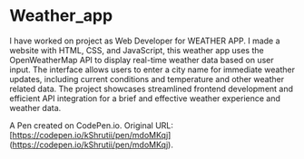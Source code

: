 # Weather_app

I have worked on project as Web Developer for WEATHER APP. I made a website with HTML, CSS, and JavaScript, this weather app uses the OpenWeatherMap API to display real-time weather data based on user input. The interface allows users to enter a city name for immediate weather updates, including current conditions and temperature and other weather related data. The project showcases streamlined frontend development and efficient API integration for a brief and effective weather experience and weather data.

A Pen created on CodePen.io. Original URL: [https://codepen.io/kShrutii/pen/mdoMKqj] (https://codepen.io/kShrutii/pen/mdoMKqj).
